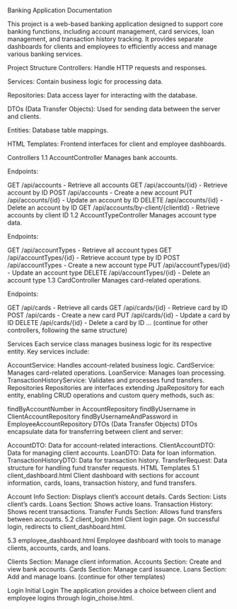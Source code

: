 Banking Application Documentation

This project is a web-based banking application designed to support core banking functions,
including account management, card services, loan management, and transaction history tracking. It provides separate dashboards for clients and employees to efficiently access and manage various banking services.

Project Structure
Controllers: Handle HTTP requests and responses.

Services: Contain business logic for processing data.

Repositories: Data access layer for interacting with the database.

DTOs (Data Transfer Objects): Used for sending data between the server and clients.

Entities: Database table mappings.

HTML Templates: Frontend interfaces for client and employee dashboards.

Controllers
1.1 AccountController
Manages bank accounts.

Endpoints:

GET /api/accounts - Retrieve all accounts
GET /api/accounts/{id} - Retrieve account by ID
POST /api/accounts - Create a new account
PUT /api/accounts/{id} - Update an account by ID
DELETE /api/accounts/{id} - Delete an account by ID
GET /api/accounts/by-client/{clientId} - Retrieve accounts by client ID
1.2 AccountTypeController
Manages account type data.

Endpoints:

GET /api/accountTypes - Retrieve all account types
GET /api/accountTypes/{id} - Retrieve account type by ID
POST /api/accountTypes - Create a new account type
PUT /api/accountTypes/{id} - Update an account type
DELETE /api/accountTypes/{id} - Delete an account type
1.3 CardController
Manages card-related operations.

Endpoints:

GET /api/cards - Retrieve all cards
GET /api/cards/{id} - Retrieve card by ID
POST /api/cards - Create a new card
PUT /api/cards/{id} - Update a card by ID
DELETE /api/cards/{id} - Delete a card by ID
... (continue for other controllers, following the same structure)

Services
Each service class manages business logic for its respective entity. Key services include:

AccountService: Handles account-related business logic.
CardService: Manages card-related operations.
LoanService: Manages loan processing.
TransactionHistoryService: Validates and processes fund transfers.
Repositories
Repositories are interfaces extending JpaRepository for each entity, enabling CRUD operations and custom query methods, such as:

findByAccountNumber in AccountRepository
findByUsername in ClientAccountRepository
findByUsernameAndPassword in EmployeeAccountRepository
DTOs (Data Transfer Objects)
DTOs encapsulate data for transferring between client and server:

AccountDTO: Data for account-related interactions.
ClientAccountDTO: Data for managing client accounts.
LoanDTO: Data for loan information.
TransactionHistoryDTO: Data for transaction history.
TransferRequest: Data structure for handling fund transfer requests.
HTML Templates
5.1 client_dashboard.html
Client dashboard with sections for account information, cards, loans, transaction history, and fund transfers.

Account Info Section: Displays client’s account details.
Cards Section: Lists client’s cards.
Loans Section: Shows active loans.
Transaction History: Shows recent transactions.
Transfer Funds Section: Allows fund transfers between accounts.
5.2 client_login.html
Client login page. On successful login, redirects to client_dashboard.html.

5.3 employee_dashboard.html
Employee dashboard with tools to manage clients, accounts, cards, and loans.

Clients Section: Manage client information.
Accounts Section: Create and view bank accounts.
Cards Section: Manage card issuance.
Loans Section: Add and manage loans.
(continue for other templates)

Login
Initial Login
The application provides a choice between client and employee logins through login_choise.html.

